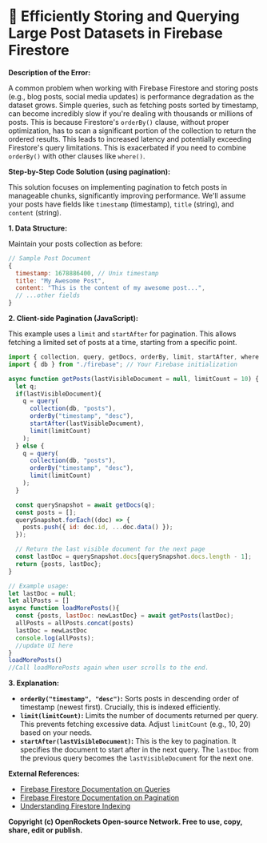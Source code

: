 # 🐞 Efficiently Storing and Querying Large Post Datasets in Firebase Firestore


**Description of the Error:**

A common problem when working with Firebase Firestore and storing posts (e.g., blog posts, social media updates) is performance degradation as the dataset grows.  Simple queries, such as fetching posts sorted by timestamp, can become incredibly slow if you're dealing with thousands or millions of posts.  This is because Firestore's `orderBy()` clause, without proper optimization, has to scan a significant portion of the collection to return the ordered results.  This leads to increased latency and potentially exceeding Firestore's query limitations.  This is exacerbated if you need to combine `orderBy()` with other clauses like `where()`.


**Step-by-Step Code Solution (using pagination):**

This solution focuses on implementing pagination to fetch posts in manageable chunks, significantly improving performance. We'll assume your posts have fields like `timestamp` (timestamp), `title` (string), and `content` (string).

**1. Data Structure:**

Maintain your posts collection as before:

```javascript
// Sample Post Document
{
  timestamp: 1678886400, // Unix timestamp
  title: "My Awesome Post",
  content: "This is the content of my awesome post...",
  // ...other fields
}
```

**2. Client-side Pagination (JavaScript):**

This example uses a `limit` and `startAfter` for pagination.  This allows fetching a limited set of posts at a time, starting from a specific point.

```javascript
import { collection, query, getDocs, orderBy, limit, startAfter, where } from "firebase/firestore";
import { db } from "./firebase"; // Your Firebase initialization

async function getPosts(lastVisibleDocument = null, limitCount = 10) {
  let q;
  if(lastVisibleDocument){
    q = query(
      collection(db, "posts"),
      orderBy("timestamp", "desc"),
      startAfter(lastVisibleDocument),
      limit(limitCount)
    );
  } else {
    q = query(
      collection(db, "posts"),
      orderBy("timestamp", "desc"),
      limit(limitCount)
    );
  }

  const querySnapshot = await getDocs(q);
  const posts = [];
  querySnapshot.forEach((doc) => {
    posts.push({ id: doc.id, ...doc.data() });
  });

  // Return the last visible document for the next page
  const lastDoc = querySnapshot.docs[querySnapshot.docs.length - 1];
  return {posts, lastDoc};
}

// Example usage:
let lastDoc = null;
let allPosts = []
async function loadMorePosts(){
  const {posts, lastDoc: newLastDoc} = await getPosts(lastDoc);
  allPosts = allPosts.concat(posts)
  lastDoc = newLastDoc
  console.log(allPosts);
  //update UI here
}
loadMorePosts()
//Call loadMorePosts again when user scrolls to the end.
```

**3. Explanation:**

* **`orderBy("timestamp", "desc")`:** Sorts posts in descending order of timestamp (newest first).  Crucially, this is indexed efficiently.
* **`limit(limitCount)`:**  Limits the number of documents returned per query.  This prevents fetching excessive data.  Adjust `limitCount` (e.g., 10, 20) based on your needs.
* **`startAfter(lastVisibleDocument)`:**  This is the key to pagination.  It specifies the document to start after in the next query.  The `lastDoc` from the previous query becomes the `lastVisibleDocument` for the next one.


**External References:**

* [Firebase Firestore Documentation on Queries](https://firebase.google.com/docs/firestore/query-data/queries)
* [Firebase Firestore Documentation on Pagination](https://firebase.google.com/docs/firestore/query-data/limiting-queries)
* [Understanding Firestore Indexing](https://firebase.google.com/docs/firestore/query-data/indexing)


**Copyright (c) OpenRockets Open-source Network. Free to use, copy, share, edit or publish.**

